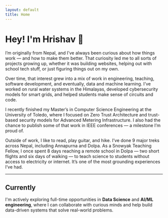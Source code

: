 ```yaml
---
layout: default
title: Home
---
```


# Hey! I'm Hrishav 👋

I’m originally from Nepal, and I’ve always been curious about how things work — and how to make them better. That curiosity led me to all sorts of projects growing up, whether it was building websites, helping out with school tech stuff, or just figuring things out on my own.

Over time, that interest grew into a mix of work in engineering, teaching, software development, and eventually, data and machine learning. I’ve worked on rural water systems in the Himalayas, developed cybersecurity models for smart grids, and helped students make sense of circuits and code.

I recently finished my Master’s in Computer Science Engineering at the University of Toledo, where I focused on Zero Trust Architecture and trust-based security models for Advanced Metering Infrastructure. I also had the chance to publish some of that work in IEEE conferences — a milestone I’m proud of.

Outside of work, I like to read, play guitar, and hike. I’ve done 9 major treks across Nepal, including Annapurna and Dolpa. As a Snowyak Teaching Fellow, I once spent 8 days reaching a remote school in Dolpa — two short flights and six days of walking — to teach science to students without access to electricity or internet. It’s one of the most grounding experiences I’ve had.

---

## Currently

I'm actively exploring full-time opportunities in **Data Science** and **AI/ML engineering**, where I can collaborate with curious minds and help build data-driven systems that solve real-world problems.